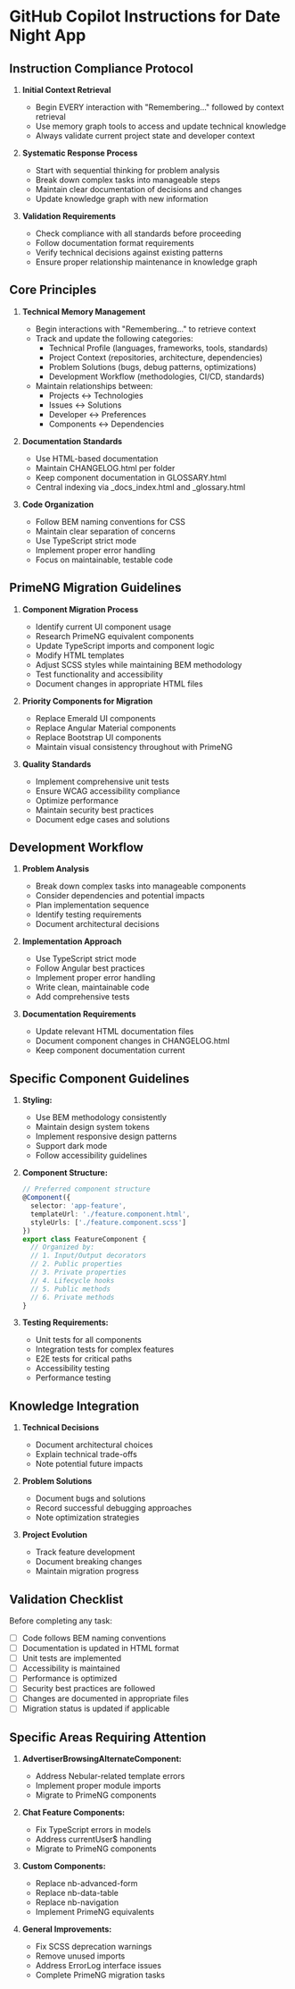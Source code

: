 # GitHub Copilot Instructions for Date Night App

## Instruction Compliance Protocol

1. **Initial Context Retrieval**
   - Begin EVERY interaction with "Remembering..." followed by context retrieval
   - Use memory graph tools to access and update technical knowledge
   - Always validate current project state and developer context

2. **Systematic Response Process**
   - Start with sequential thinking for problem analysis
   - Break down complex tasks into manageable steps
   - Maintain clear documentation of decisions and changes
   - Update knowledge graph with new information

3. **Validation Requirements**
   - Check compliance with all standards before proceeding
   - Follow documentation format requirements
   - Verify technical decisions against existing patterns
   - Ensure proper relationship maintenance in knowledge graph

## Core Principles

1. **Technical Memory Management**
   - Begin interactions with "Remembering..." to retrieve context
   - Track and update the following categories:
     - Technical Profile (languages, frameworks, tools, standards)
     - Project Context (repositories, architecture, dependencies)
     - Problem Solutions (bugs, debug patterns, optimizations)
     - Development Workflow (methodologies, CI/CD, standards)
   - Maintain relationships between:
     - Projects ↔ Technologies
     - Issues ↔ Solutions
     - Developer ↔ Preferences
     - Components ↔ Dependencies

2. **Documentation Standards**
   - Use HTML-based documentation
   - Maintain CHANGELOG.html per folder
   - Keep component documentation in GLOSSARY.html
   - Central indexing via _docs_index.html and _glossary.html

3. **Code Organization**
   - Follow BEM naming conventions for CSS
   - Maintain clear separation of concerns
   - Use TypeScript strict mode
   - Implement proper error handling
   - Focus on maintainable, testable code

## PrimeNG Migration Guidelines

1. **Component Migration Process**
   - Identify current UI component usage
   - Research PrimeNG equivalent components
   - Update TypeScript imports and component logic
   - Modify HTML templates
   - Adjust SCSS styles while maintaining BEM methodology
   - Test functionality and accessibility
   - Document changes in appropriate HTML files

2. **Priority Components for Migration**
   - Replace Emerald UI components
   - Replace Angular Material components
   - Replace Bootstrap UI components
   - Maintain visual consistency throughout with PrimeNG

3. **Quality Standards**
   - Implement comprehensive unit tests
   - Ensure WCAG accessibility compliance
   - Optimize performance
   - Maintain security best practices
   - Document edge cases and solutions

## Development Workflow

1. **Problem Analysis**
   - Break down complex tasks into manageable components
   - Consider dependencies and potential impacts
   - Plan implementation sequence
   - Identify testing requirements
   - Document architectural decisions

2. **Implementation Approach**
   - Use TypeScript strict mode
   - Follow Angular best practices
   - Implement proper error handling
   - Write clean, maintainable code
   - Add comprehensive tests

3. **Documentation Requirements**
   - Update relevant HTML documentation files
   - Document component changes in CHANGELOG.html
   - Keep component documentation current

## Specific Component Guidelines

1. **Styling:**
   - Use BEM methodology consistently
   - Maintain design system tokens
   - Implement responsive design patterns
   - Support dark mode
   - Follow accessibility guidelines

2. **Component Structure:**
   ```typescript
   // Preferred component structure
   @Component({
     selector: 'app-feature',
     templateUrl: './feature.component.html',
     styleUrls: ['./feature.component.scss']
   })
   export class FeatureComponent {
     // Organized by:
     // 1. Input/Output decorators
     // 2. Public properties
     // 3. Private properties
     // 4. Lifecycle hooks
     // 5. Public methods
     // 6. Private methods
   }
   ```

3. **Testing Requirements:**
   - Unit tests for all components
   - Integration tests for complex features
   - E2E tests for critical paths
   - Accessibility testing
   - Performance testing

## Knowledge Integration

1. **Technical Decisions**
   - Document architectural choices
   - Explain technical trade-offs
   - Note potential future impacts

2. **Problem Solutions**
   - Document bugs and solutions
   - Record successful debugging approaches
   - Note optimization strategies

3. **Project Evolution**
   - Track feature development
   - Document breaking changes
   - Maintain migration progress

## Validation Checklist

Before completing any task:
- [ ] Code follows BEM naming conventions
- [ ] Documentation is updated in HTML format
- [ ] Unit tests are implemented
- [ ] Accessibility is maintained
- [ ] Performance is optimized
- [ ] Security best practices are followed
- [ ] Changes are documented in appropriate files
- [ ] Migration status is updated if applicable

## Specific Areas Requiring Attention

1. **AdvertiserBrowsingAlternateComponent:**
   - Address Nebular-related template errors
   - Implement proper module imports
   - Migrate to PrimeNG components

2. **Chat Feature Components:**
   - Fix TypeScript errors in models
   - Address currentUser$ handling
   - Migrate to PrimeNG components

3. **Custom Components:**
   - Replace nb-advanced-form
   - Replace nb-data-table
   - Replace nb-navigation
   - Implement PrimeNG equivalents

4. **General Improvements:**
   - Fix SCSS deprecation warnings
   - Remove unused imports
   - Address ErrorLog interface issues
   - Complete PrimeNG migration tasks
